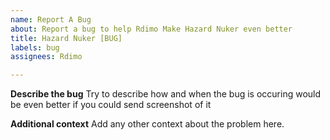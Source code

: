 ```yaml
---
name: Report A Bug
about: Report a bug to help Rdimo Make Hazard Nuker even better
title: Hazard Nuker [BUG]
labels: bug
assignees: Rdimo

---
```


**Describe the bug**
Try to describe how and when the bug is occuring
would be even better if you could send screenshot of it

**Additional context**
Add any other context about the problem here.
